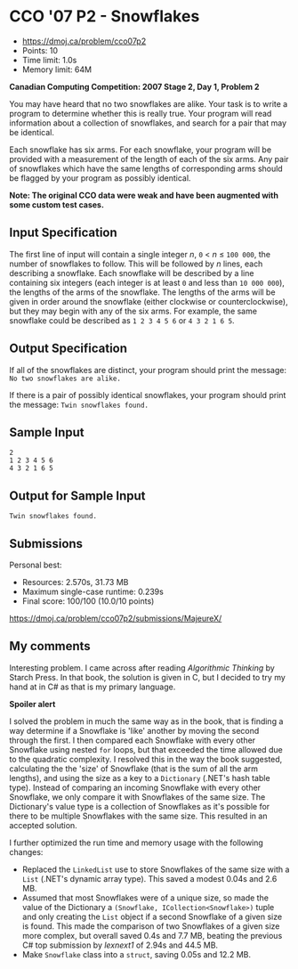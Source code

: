 # CCO '07 P2 - Snowflakes

- https://dmoj.ca/problem/cco07p2
- Points: 10
- Time limit: 1.0s
- Memory limit: 64M

**Canadian Computing Competition: 2007 Stage 2, Day 1, Problem 2**

You may have heard that no two snowflakes are alike. Your task is to write a program to determine whether this is really true. Your program will read information about a collection of snowflakes, and search for a pair that may be identical.

Each snowflake has six arms. For each snowflake, your program will be provided with a measurement of the length of each of the six arms. Any pair of snowflakes which have the same lengths of corresponding arms should be flagged by your program as possibly identical.

**Note: The original CCO data were weak and have been augmented with some custom test cases.**

## Input Specification

The first line of input will contain a single integer *n*, `0` < *n* ≤ `100 000`, the number of snowflakes to follow. This will be followed by *n* lines, each describing a snowflake. Each snowflake will be described by a line containing six integers (each integer is at least `0` and less than `10 000 000`), the lengths of the arms of the snowflake. The lengths of the arms will be given in order around the snowflake (either clockwise or counterclockwise), but they may begin with any of the six arms. For example, the same snowflake could be described as `1 2 3 4 5 6` or `4 3 2 1 6 5`.

## Output Specification

If all of the snowflakes are distinct, your program should print the message: `No two snowflakes are alike.`

If there is a pair of possibly identical snowflakes, your program should print the message: `Twin snowflakes found.`

## Sample Input

    2
    1 2 3 4 5 6
    4 3 2 1 6 5

## Output for Sample Input

    Twin snowflakes found.

## Submissions

Personal best:
- Resources: 2.570s, 31.73 MB
- Maximum single-case runtime: 0.239s
- Final score: 100/100 (10.0/10 points) 

https://dmoj.ca/problem/cco07p2/submissions/MajeureX/

## My comments

Interesting problem. I came across after reading *Algorithmic Thinking* by Starch Press. In that book, the solution is given in C, but I decided to try my hand at in C# as that is my primary language.

**Spoiler alert**

I solved the problem in much the same way as in the book, that is finding a way determine if a Snowflake is 'like' another by moving the second through the first. I then compared each Snowflake with every other Snowflake using nested `for` loops, but that exceeded the time allowed due to the quadratic complexity. I resolved this in the way the book suggested, calculating the the 'size' of Snowflake (that is the sum of all the arm lengths), and using the size as a key to a `Dictionary` (.NET's hash table type). Instead of comparing an incoming Snowflake with every other Snowflake, we only compare it with Snowflakes of the same size. The Dictionary's value type is a collection of Snowflakes as it's possible for there to be multiple Snowflakes with the same size. This resulted in an accepted solution.

I further optimized the run time and memory usage with the following changes:
  - Replaced the `LinkedList` use to store Snowflakes of the same size with a `List` (.NET's dynamic array type). This saved a modest 0.04s and 2.6 MB.
  - Assumed that most Snowflakes were of a unique size, so made the value of the Dictionary a `(Snowflake, ICollection<Snowflake>)` tuple and only creating the `List` object if a second Snowflake of a given size is found. This made the comparison of two Snowflakes of a given size more complex, but overall saved 0.4s and 7.7 MB, beating the previous C# top submission by *lexnext1* of 2.94s and 44.5 MB.
  - Make `Snowflake` class into a `struct`, saving 0.05s and 12.2 MB.
